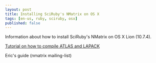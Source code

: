 ```yaml
---
layout: post
title: Installing SciRuby's NMatrix on OS X
tags: [en-us, ruby, sciruby, osx]
published: false
---
```


Information about how to install SciRuby's NMatrix on OS X Lion (10.7.4).

[Tutorial on how to compile ATLAS and LAPACK](http://okomestudio.net/biboroku/?p=722)

Eric's guide (nmatrix mailing-list)